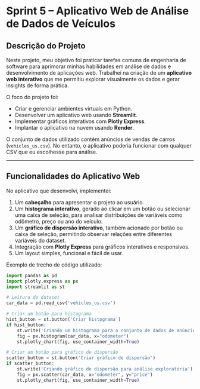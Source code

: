 # Sprint 5 – Aplicativo Web de Análise de Dados de Veículos

## Descrição do Projeto

Neste projeto, meu objetivo foi praticar tarefas comuns de engenharia de software para aprimorar minhas habilidades em análise de dados e desenvolvimento de aplicações web. Trabalhei na criação de um **aplicativo web interativo** que me permitiu explorar visualmente os dados e gerar insights de forma prática.  

O foco do projeto foi:

- Criar e gerenciar ambientes virtuais em Python.  
- Desenvolver um aplicativo web usando **Streamlit**.  
- Implementar gráficos interativos com **Plotly Express**.  
- Implantar o aplicativo na nuvem usando **Render**.  

O conjunto de dados utilizado contém anúncios de vendas de carros (`vehicles_us.csv`). No entanto, o aplicativo poderia funcionar com qualquer CSV que eu escolhesse para análise.

---

## Funcionalidades do Aplicativo Web

No aplicativo que desenvolvi, implementei:

1. Um **cabeçalho** para apresentar o projeto ao usuário.  
2. Um **histograma interativo**, gerado ao clicar em um botão ou selecionar uma caixa de seleção, para analisar distribuições de variáveis como odômetro, preço ou ano do veículo.  
3. Um **gráfico de dispersão interativo**, também acionado por botão ou caixa de seleção, permitindo observar relações entre diferentes variáveis do dataset.  
4. Integração com **Plotly Express** para gráficos interativos e responsivos.  
5. Um layout simples, funcional e fácil de usar.

Exemplo de trecho de código utilizado:

```python
import pandas as pd
import plotly.express as px
import streamlit as st

# Leitura do dataset
car_data = pd.read_csv('vehicles_us.csv')

# Criar um botão para histograma
hist_button = st.button('Criar histograma')
if hist_button:
    st.write('Criando um histograma para o conjunto de dados de anúncios de carros')
    fig = px.histogram(car_data, x="odometer")
    st.plotly_chart(fig, use_container_width=True)

# Criar um botão para gráfico de dispersão
scatter_button = st.button('Criar gráfico de dispersão')
if scatter_button:
    st.write('Criando gráfico de dispersão para análise exploratória')
    fig = px.scatter(car_data, x="odometer", y="price")
    st.plotly_chart(fig, use_container_width=True)
